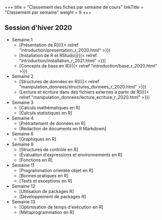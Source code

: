 +++
title = "Classement des fiches par semaine de cours"
linkTitle = "Classement par semaine"
weight = 9
+++

## Session d'hiver 2020

* Semaine 1
    * [Présentation de R]({{< relref "introduction/presentation_r_2020.html" >}})
    * [Installation de R et RStudio]({{< relref "introduction/installation_r_2021.html" >}})
    * [Concepts de base en R]({{< relref "introduction/base_r_2020.html" >}})
* Semaine 2
    * [Structures de données en R]({{< relref "manipulation_donnees/structures_donnees_r_2020.html" >}})
    * [Lecture et écriture dans des fichiers externes à partir de R]({{< relref "manipulation_donnees/lecture_ecriture_r_2020.html" >}})
* Semaine 3
    * [Calculs mathématiques en R]
    * [Calculs statistiques en R]
* Semaine 4
    * [Prétraitement de données en R]
    * [Rédaction de documents en R Markdown]
* Semaine 6
    * [Graphiques en R]
* Semaine 9
    * [Structures de contrôle en R]
    * [Évaluation d'expressions et environnements en R]
    * [Fonctions en R]
* Semaine 11
    * [Programmation orientée objet en R]
    * [Bonnes pratiques en R]
    * [Tests et exceptions en R]
* Semaine 12
    * [Utilisation de packages R]
    * [Développement de packages R]
* Semaine 13
    * [Optimisation de temps d'exécution en R]
    * [Métaprogrammation en R]

    